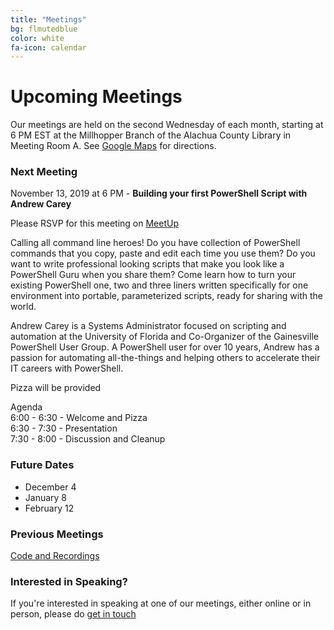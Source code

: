 ```yaml
---
title: "Meetings"
bg: flmutedblue
color: white
fa-icon: calendar
---
```


# Upcoming Meetings

Our meetings are held on the second Wednesday of each month, starting at 6 PM EST at the Millhopper Branch of the Alachua County Library in Meeting Room A.  See <a target="_blank" href="https://goo.gl/maps/wUZRZ8Jip3zU4vAb8">Google Maps</a> for directions.

### Next Meeting

November 13, 2019 at 6 PM - **Building your first PowerShell Script with Andrew Carey**

Please RSVP for this meeting on <a target="_blank" href="https://www.meetup.com/Gainesville-PowerShell-User-Group/events/266099218">MeetUp</a>

Calling all command line heroes! Do you have collection of PowerShell commands that you copy, paste and edit each time you use them? Do you want to write professional looking scripts that make you look like a PowerShell Guru when you share them? Come learn how to turn your existing PowerShell one, two and three liners written specifically for one environment into portable, parameterized scripts, ready for sharing with the world.

Andrew Carey is a Systems Administrator focused on scripting and automation at the University of Florida and Co-Organizer of the Gainesville PowerShell User Group. A PowerShell user for over 10 years, Andrew has a passion for automating all-the-things and helping others to accelerate their IT careers with PowerShell.

Pizza will be provided

Agenda  
6:00 - 6:30 - Welcome and Pizza  
6:30 - 7:30 - Presentation  
7:30 - 8:00 - Discussion and Cleanup

### Future Dates

* December 4
* January 8
* February 12

### Previous Meetings

<a target="_blank" href="https://github.com/gnvpsug/Meetings">Code and Recordings</a>

### Interested in Speaking?

If you're interested in speaking at one of our meetings, either online or in person, please do [get in touch](https://gnvpsug.github.io/#contact)
